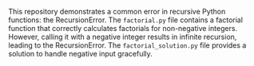 This repository demonstrates a common error in recursive Python functions: the RecursionError.  The `factorial.py` file contains a factorial function that correctly calculates factorials for non-negative integers.  However, calling it with a negative integer results in infinite recursion, leading to the RecursionError. The `factorial_solution.py` file provides a solution to handle negative input gracefully.